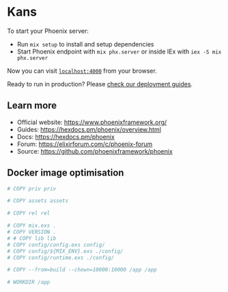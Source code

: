 # Kans

To start your Phoenix server:

  - Run `mix setup` to install and setup dependencies
  - Start Phoenix endpoint with `mix phx.server` or inside IEx with `iex -S mix phx.server`

Now you can visit [`localhost:4000`](http://localhost:4000) from your browser.

Ready to run in production? Please
[check our deployment guides](https://hexdocs.pm/phoenix/deployment.html).

## Learn more

  * Official website: https://www.phoenixframework.org/
  * Guides: https://hexdocs.pm/phoenix/overview.html
  * Docs: https://hexdocs.pm/phoenix
  * Forum: https://elixirforum.com/c/phoenix-forum
  * Source: https://github.com/phoenixframework/phoenix

## Docker image optimisation

```Dockerfile
# COPY priv priv

# COPY assets assets

# COPY rel rel

# COPY mix.exs .
# COPY VERSION .
# # COPY lib lib
# COPY config/config.exs config/
# COPY config/${MIX_ENV}.exs ./config/
# COPY config/runtime.exs ./config/

# COPY --from=build --chown=10000:10000 /app /app

# WORKDIR /app
```
